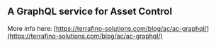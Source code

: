 ## A GraphQL service for Asset Control

More info here: [https://terrafino-solutions.com/blog/ac/ac-graphql/](https://terrafino-solutions.com/blog/ac/ac-graphql/)


